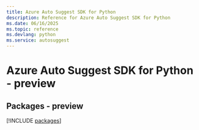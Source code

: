 ```yaml
---
title: Azure Auto Suggest SDK for Python
description: Reference for Azure Auto Suggest SDK for Python
ms.date: 06/16/2025
ms.topic: reference
ms.devlang: python
ms.service: autosuggest
---
```

# Azure Auto Suggest SDK for Python - preview
## Packages - preview
[!INCLUDE [packages](auto-suggest-index.md)]